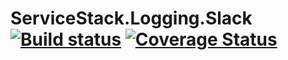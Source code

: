 # ServiceStack.Logging.Slack [![Build status](https://ci.appveyor.com/api/projects/status/xq6e5rigl77c7alb/branch/master?svg=true)](https://ci.appveyor.com/project/Layoric/servicestack-logging-slack/branch/master) [![Coverage Status](https://coveralls.io/repos/github/Layoric/ServiceStack.Logging.Slack/badge.svg?branch=master)](https://coveralls.io/github/Layoric/ServiceStack.Logging.Slack?branch=master)
